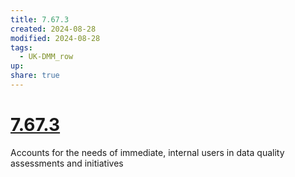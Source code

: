 ```yaml
---
title: 7.67.3
created: 2024-08-28
modified: 2024-08-28
tags:
  - UK-DMM_row
up: 
share: true
---
```

# [7.67.3](7.67.3.md)

Accounts for the needs of immediate, internal users in data quality assessments and initiatives
